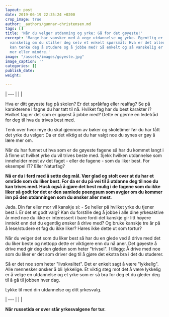 ```yaml
---
layout: post
date: 2019-06-19 22:35:24 +0200
crop_image: true
author: _authors/gunnar-christensen.md
tags: []
title: 'Når du velger utdanning og yrke: Gå for det gøyeste!'
excerpt: 'Mange har vansker med å vege utdannelse og yrke. Egentlig er dette ikke
  vanskelig om du stiller deg selv et enkelt spørsmål: Hva er det aller gøyeste du
  kan tenke deg å studere og å jobbe med? Så enkelt og så vanskelig er det. Verken
  mer eller mindre.'
image: "/assets/images/goyeste.jpg"
image_caption: ''
categories: []
publish_date: 
weight: 

---
```


| --- |
|  |

Hva er ditt gøyeste fag på skolen? Er det språkfag eller realfag? Se på karakterene i fagne du har tatt til nå. Hvilket fag har du best karakter i? Hvilket fag er det som er gøyest å jobbe med? Dette er gjerne en ledetråd for deg til hva du trives best med.

Tenk over hvor mye du skal gjennom av bøker og skoletimer før du har fått det yrke du velger: Da er det viktig at du har valgt noe du synes er gøy å lære mer om.

Når du har funnet ut hva som er de gøyeste fagene så har du kommet langt i å finne ut hvilket yrke du vil trives beste med. Sjekk hvilken utdannelse som inneholder mest av det faget - eller de fagene - som du liker best. For eksempel IT? Eller Naturfag?

**Nå er du i ferd med å sette deg mål. Vær glad og stolt over at du har et område som du liker best. For da er du på vei til å utdanne deg til noe du kan trives med. Husk også å gjøre det best mulig i de fagene som du ikke liker så godt for det er den samlede poengsum som avgjør om du kommer inn på den utdanningen som du ønsker aller mest**.

Jada. Din far eller mor vil kanskje si: - Se heller på hvilket yrke du tjener best i. Er det et godt valg? Kan du forstille deg å jobbe i alle dine yrkesaktive år med noe du ikke er interessert i bare fordi det kanskje gir litt høyere inntekt enn det du egentlig ønsker å drive med? Og bruke kanskje tre år på å lese/studere et fag du ikke liker? Høres ikke dette ut som tortur?

Når du velger det som du liker best så har du en glede ved å drive med det du liker beste og nettopp dette er viktigere enn du nå aner. Det gøyeste å drive med gir deg den gløden som heter "trivsel". I tillegg: Å drive med noe som du liker er det som driver deg til å gjøre det ekstra bra i det du studerer.

Så er det noe som heter "livskvalitet". Det er enkelt sagt å være "lykkelig". Alle mennesker ønsker å bli lykkelige. Et viktig steg mot det å være lykkelig er å velge en utdannelse og et yrke som er så bra for deg et du gleder deg til å gå til jobben hver dag.

Lykke til med din utdannelse og ditt yrkesvalg.

| --- |
|  |

**Når russetida er over står yrkesvalgene for tur.**